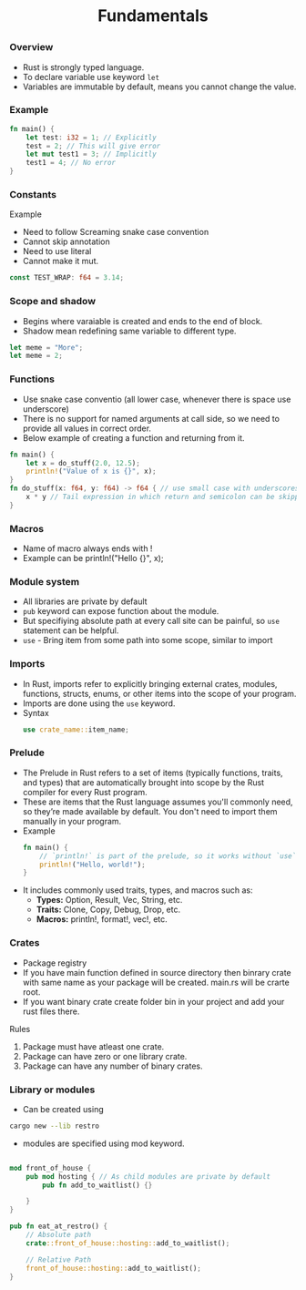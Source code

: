 <h1 style="text-align:center;"> Fundamentals </p>

### Overview

- Rust is strongly typed language.
- To declare variable use keyword `let`
- Variables are immutable by default, means you cannot change the value.

### Example

```rust
fn main() {
    let test: i32 = 1; // Explicitly
    test = 2; // This will give error
    let mut test1 = 3; // Implicitly
    test1 = 4; // No error
}
```

### Constants

Example

- Need to follow Screaming snake case convention
- Cannot skip annotation
- Need to use literal
- Cannot make it mut.

```rust
const TEST_WRAP: f64 = 3.14;
```

### Scope and shadow

- Begins where varaiable is created and ends to the end of block.
- Shadow mean redefining same variable to different type.

```rust
let meme = "More";
let meme = 2;
```

### Functions

- Use snake case conventio (all lower case, whenever there is space use underscore)
- There is no support for named arguments at call side, so we need to provide all values in correct order.
- Below example of creating a function and returning from it.

```rust
fn main() {
    let x = do_stuff(2.0, 12.5);
    println!("Value of x is {}", x);
}
fn do_stuff(x: f64, y: f64) -> f64 { // use small case with underscores
    x * y // Tail expression in which return and semicolon can be skipped
}
```

### Macros

- Name of macro always ends with !
- Example can be println!("Hello {}", x);

### Module system

- All libraries are private by default
- `pub` keyword can expose function about the module.
- But specifiying absolute path at every call site can be painful, so `use` statement can be helpful.
- `use` - Bring item from some path into some scope, similar to import

### Imports

- In Rust, imports refer to explicitly bringing external crates, modules, functions, structs, enums, or other items into the scope of your program.
- Imports are done using the `use` keyword.
- Syntax
  ```rust
  use crate_name::item_name;
  ```

### Prelude

- The Prelude in Rust refers to a set of items (typically functions, traits, and types) that are automatically brought into scope by the Rust compiler for every Rust program.
- These are items that the Rust language assumes you'll commonly need, so they’re made available by default. You don't need to import them manually in your program.
- Example
  ```rust
  fn main() {
      // `println!` is part of the prelude, so it works without `use`
      println!("Hello, world!");
  }
  ```
- It includes commonly used traits, types, and macros such as:
  - **Types:** Option, Result, Vec, String, etc.
  - **Traits:** Clone, Copy, Debug, Drop, etc.
  - **Macros:** println!, format!, vec!, etc.

### Crates

- Package registry
- If you have main function defined in source directory then binrary crate with same name as your package will be created. main.rs will be crarte root.
- If you want binary crate create folder bin in your project and add your rust files there.

Rules

1. Package must have atleast one crate.
2. Package can have zero or one library crate.
3. Package can have any number of binary crates.

### Library or modules

- Can be created using

```bash
cargo new --lib restro
```

- modules are specified using mod keyword.

```rust

mod front_of_house {
    pub mod hosting { // As child modules are private by default
        pub fn add_to_waitlist() {}

    }
}

pub fn eat_at_restro() {
    // Absolute path
    crate::front_of_house::hosting::add_to_waitlist();

    // Relative Path
    front_of_house::hosting::add_to_waitlist();
}
```
